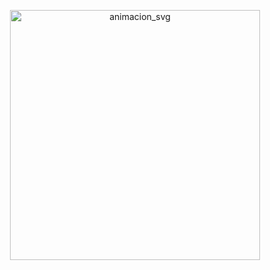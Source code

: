 <p align="center">
  <img src="https://nataliportfolio.vercel.app/github.svg" width="400" height="400" alt="animacion_svg">
</p>
